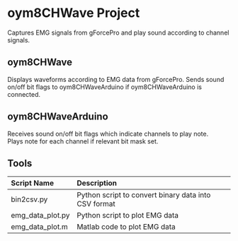# oym8CHWave Project

Captures EMG signals from gForcePro and play sound according to channel signals.

## oym8CHWave

Displays waveforms according to EMG data from gForcePro. Sends sound on/off bit flags to oym8CHWaveArduino if oym8CHWaveArduino is connected.

## oym8CHWaveArduino

Receives sound on/off bit flags which indicate channels to play note.  
Plays note for each channel if relevant bit mask set.

## Tools

|Script Name| Description|
|:-|:-|
|bin2csv.py|Python script to convert binary data into CSV format|
|emg_data_plot.py|Python script to plot EMG data|
|emg_data_plot.m|Matlab code to plot EMG data|

